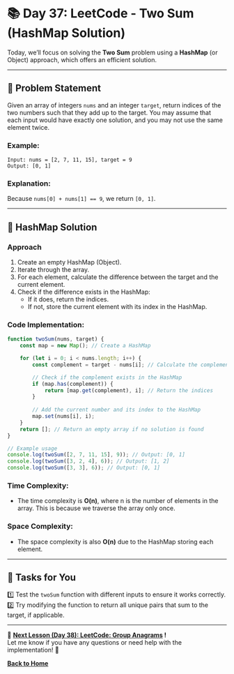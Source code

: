 # **📚 Day 37: LeetCode - Two Sum (HashMap Solution)**  

Today, we’ll focus on solving the **Two Sum** problem using a **HashMap** (or Object) approach, which offers an efficient solution.  

---

## **🔹 Problem Statement**  

Given an array of integers `nums` and an integer `target`, return indices of the two numbers such that they add up to the target. You may assume that each input would have exactly one solution, and you may not use the same element twice.

### **Example**:
```plaintext
Input: nums = [2, 7, 11, 15], target = 9
Output: [0, 1]
```

### **Explanation**: 
Because `nums[0] + nums[1] == 9`, we return `[0, 1]`.

---

## **🔹 HashMap Solution**  

### **Approach**  
1. Create an empty HashMap (Object).
2. Iterate through the array.
3. For each element, calculate the difference between the target and the current element.
4. Check if the difference exists in the HashMap:
   - If it does, return the indices.
   - If not, store the current element with its index in the HashMap.

### **Code Implementation**:
```js
function twoSum(nums, target) {
    const map = new Map(); // Create a HashMap

    for (let i = 0; i < nums.length; i++) {
        const complement = target - nums[i]; // Calculate the complement

        // Check if the complement exists in the HashMap
        if (map.has(complement)) {
            return [map.get(complement), i]; // Return the indices
        }
        
        // Add the current number and its index to the HashMap
        map.set(nums[i], i);
    }
    return []; // Return an empty array if no solution is found
}

// Example usage
console.log(twoSum([2, 7, 11, 15], 9)); // Output: [0, 1]
console.log(twoSum([3, 2, 4], 6)); // Output: [1, 2]
console.log(twoSum([3, 3], 6)); // Output: [0, 1]
```

### **Time Complexity**:  
- The time complexity is **O(n)**, where n is the number of elements in the array. This is because we traverse the array only once.

### **Space Complexity**:  
- The space complexity is also **O(n)** due to the HashMap storing each element.

---

## **📝 Tasks for You**  
1️⃣ Test the `twoSum` function with different inputs to ensure it works correctly.  
2️⃣ Try modifying the function to return all unique pairs that sum to the target, if applicable.

---

🎯 **[Next Lesson (Day 38): LeetCode: Group Anagrams](../day_38/README.md) !**  
Let me know if you have any questions or need help with the implementation! 🚀

[**Back to Home**](../../../)
